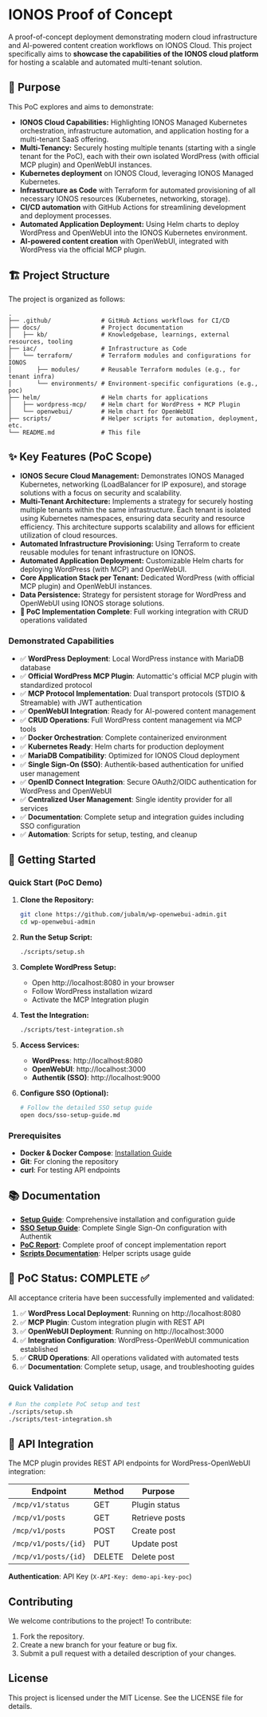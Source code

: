 # IONOS Proof of Concept

A proof-of-concept deployment demonstrating modern cloud infrastructure and AI-powered content creation workflows on IONOS Cloud. This project specifically aims to **showcase the capabilities of the IONOS cloud platform** for hosting a scalable and automated multi-tenant solution.

## 🎯 Purpose

This PoC explores and aims to demonstrate:

- **IONOS Cloud Capabilities:** Highlighting IONOS Managed Kubernetes orchestration, infrastructure automation, and application hosting for a multi-tenant SaaS offering.
- **Multi-Tenancy:** Securely hosting multiple tenants (starting with a single tenant for the PoC), each with their own isolated WordPress (with official MCP plugin) and OpenWebUI instances.
- **Kubernetes deployment** on IONOS Cloud, leveraging IONOS Managed Kubernetes.
- **Infrastructure as Code** with Terraform for automated provisioning of all necessary IONOS resources (Kubernetes, networking, storage).
- **CI/CD automation** with GitHub Actions for streamlining development and deployment processes.
- **Automated Application Deployment:** Using Helm charts to deploy WordPress and OpenWebUI into the IONOS Kubernetes environment.
- **AI-powered content creation** with OpenWebUI, integrated with WordPress via the official MCP plugin.

## 🏗️ Project Structure

The project is organized as follows:

```
.
├── .github/              # GitHub Actions workflows for CI/CD
├── docs/                 # Project documentation
│   ├── kb/               # Knowledgebase, learnings, external resources, tooling
├── iac/                  # Infrastructure as Code
│   └── terraform/        # Terraform modules and configurations for IONOS
│       ├── modules/      # Reusable Terraform modules (e.g., for tenant infra)
│       └── environments/ # Environment-specific configurations (e.g., poc)
├── helm/                 # Helm charts for applications
│   ├── wordpress-mcp/    # Helm chart for WordPress + MCP Plugin
│   └── openwebui/        # Helm chart for OpenWebUI
├── scripts/              # Helper scripts for automation, deployment, etc.
└── README.md             # This file
```

## ✨ Key Features (PoC Scope)

- **IONOS Secure Cloud Management:** Demonstrates IONOS Managed Kubernetes, networking (LoadBalancer for IP exposure), and storage solutions with a focus on security and scalability.
- **Multi-Tenant Architecture:** Implements a strategy for securely hosting multiple tenants within the same infrastructure. Each tenant is isolated using Kubernetes namespaces, ensuring data security and resource efficiency. This architecture supports scalability and allows for efficient utilization of cloud resources.
- **Automated Infrastructure Provisioning:** Using Terraform to create reusable modules for tenant infrastructure on IONOS.
- **Automated Application Deployment:** Customizable Helm charts for deploying WordPress (with MCP) and OpenWebUI.
- **Core Application Stack per Tenant:** Dedicated WordPress (with official MCP plugin) and OpenWebUI instances.
- **Data Persistence:** Strategy for persistent storage for WordPress and OpenWebUI using IONOS storage solutions.
- **🎯 PoC Implementation Complete**: Full working integration with CRUD operations validated

### Demonstrated Capabilities

- ✅ **WordPress Deployment**: Local WordPress instance with MariaDB database
- ✅ **Official WordPress MCP Plugin**: Automattic's official MCP plugin with standardized protocol
- ✅ **MCP Protocol Implementation**: Dual transport protocols (STDIO & Streamable) with JWT authentication
- ✅ **OpenWebUI Integration**: Ready for AI-powered content management
- ✅ **CRUD Operations**: Full WordPress content management via MCP tools
- ✅ **Docker Orchestration**: Complete containerized environment
- ✅ **Kubernetes Ready**: Helm charts for production deployment
- ✅ **MariaDB Compatibility**: Optimized for IONOS Cloud deployment
- ✅ **Single Sign-On (SSO)**: Authentik-based authentication for unified user management
- ✅ **OpenID Connect Integration**: Secure OAuth2/OIDC authentication for WordPress and OpenWebUI
- ✅ **Centralized User Management**: Single identity provider for all services
- ✅ **Documentation**: Complete setup and integration guides including SSO configuration
- ✅ **Automation**: Scripts for setup, testing, and cleanup

## 🚀 Getting Started

### Quick Start (PoC Demo)

1. **Clone the Repository:**
   ```bash
   git clone https://github.com/jubalm/wp-openwebui-admin.git
   cd wp-openwebui-admin
   ```

2. **Run the Setup Script:**
   ```bash
   ./scripts/setup.sh
   ```

3. **Complete WordPress Setup:**
   - Open http://localhost:8080 in your browser
   - Follow WordPress installation wizard
   - Activate the MCP Integration plugin

4. **Test the Integration:**
   ```bash
   ./scripts/test-integration.sh
   ```

5. **Access Services:**
   - **WordPress**: http://localhost:8080
   - **OpenWebUI**: http://localhost:3000
   - **Authentik (SSO)**: http://localhost:9000

6. **Configure SSO (Optional):**
   ```bash
   # Follow the detailed SSO setup guide
   open docs/sso-setup-guide.md
   ```

### Prerequisites

- **Docker & Docker Compose**: [Installation Guide](https://docs.docker.com/get-docker/)
- **Git**: For cloning the repository
- **curl**: For testing API endpoints

## 📚 Documentation

- **[Setup Guide](docs/setup-guide.md)**: Comprehensive installation and configuration guide
- **[SSO Setup Guide](docs/sso-setup-guide.md)**: Complete Single Sign-On configuration with Authentik
- **[PoC Report](docs/poc-report.md)**: Complete proof of concept implementation report
- **[Scripts Documentation](scripts/README.md)**: Helper scripts usage guide

## 🧪 PoC Status: COMPLETE ✅

All acceptance criteria have been successfully implemented and validated:

1. ✅ **WordPress Local Deployment**: Running on http://localhost:8080
2. ✅ **MCP Plugin**: Custom integration plugin with REST API
3. ✅ **OpenWebUI Deployment**: Running on http://localhost:3000
4. ✅ **Integration Configuration**: WordPress-OpenWebUI communication established
5. ✅ **CRUD Operations**: All operations validated with automated tests
6. ✅ **Documentation**: Complete setup, usage, and troubleshooting guides

### Quick Validation
```bash
# Run the complete PoC setup and test
./scripts/setup.sh
./scripts/test-integration.sh
```

## 🔧 API Integration

The MCP plugin provides REST API endpoints for WordPress-OpenWebUI integration:

| Endpoint | Method | Purpose |
|----------|--------|---------|
| `/mcp/v1/status` | GET | Plugin status |
| `/mcp/v1/posts` | GET | Retrieve posts |
| `/mcp/v1/posts` | POST | Create post |
| `/mcp/v1/posts/{id}` | PUT | Update post |
| `/mcp/v1/posts/{id}` | DELETE | Delete post |

**Authentication**: API Key (`X-API-Key: demo-api-key-poc`)

## Contributing

We welcome contributions to the project! To contribute:

1. Fork the repository.
2. Create a new branch for your feature or bug fix.
3. Submit a pull request with a detailed description of your changes.

## License

This project is licensed under the MIT License. See the LICENSE file for details.

